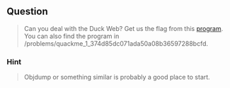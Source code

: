 ## Question
>Can you deal with the Duck Web? Get us the flag from this [program](//2018shell.picoctf.com/static/045aa6ef9d1a761080ef8d6c6b8f052f/main). You can also find the program in /problems/quackme_1_374d85dc071ada50a08b36597288bcfd.

### Hint
>Objdump or something similar is probably a good place to start.
